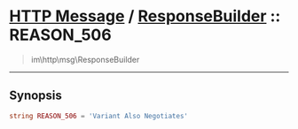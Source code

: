# [HTTP Message](http.md) / [ResponseBuilder](http-ResponseBuilder.md) :: REASON_506
 > im\http\msg\ResponseBuilder
____

## Synopsis
```php
string REASON_506 = 'Variant Also Negotiates'
```
